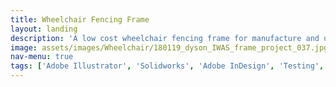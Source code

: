 ```yaml
---
title: Wheelchair Fencing Frame
layout: landing
description: 'A low cost wheelchair fencing frame for manufacture and use in low income countries to increase international accessibility to the sport.'
image: assets/images/Wheelchair/180119_dyson_IWAS_frame_project_037.jpg
nav-menu: true
tags: ['Adobe Illustrator', 'Solidworks', 'Adobe InDesign', 'Testing', 'Mechanisms', 'Rapid Prototyping']
---
```


<div class = "box alt">
  <span class="image fit"><img src="assets/images/Wheelchair/180119_dyson_IWAS_frame_project_026.jpg" alt="" /></span>
</div>
